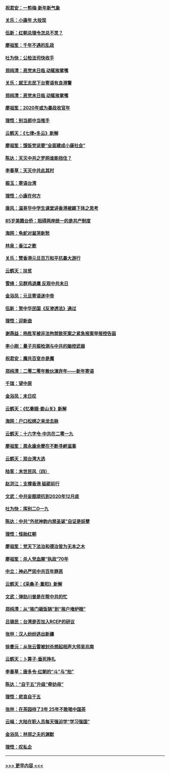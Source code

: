 #### [祝君安：一剪梅‧新年新气象](../pages/nsc993/n11776340.md?t=01081822) 
#### [关乐：小康年 大役现](../pages/nsc993/n11774213.md?t=01081822) 
#### [伍新：红朝总理令怎总不灵？](../pages/nsc993/n11770813.md?t=01081822) 
#### [廖祖笙：千年不遇的乱政](../pages/nsc993/n11770373.md?t=01081822) 
#### [吐为快：公检法司快收手](../pages/nsc993/n11770359.md?t=01081822) 
#### [郑纯清：恶党末日临 动辄挨掌嘴](../pages/nsc993/n11769912.md?t=01081822) 
#### [关乐：就王志民下台寄语有良港警](../pages/nsc993/n11769903.md?t=01081822) 
#### [郑纯清：恶党末日临 动辄挨掌嘴](../pages/nsc993/n11769356.md?t=01081822) 
#### [廖祖笙：2020年或为暴政收官年](../pages/nsc993/n11768216.md?t=01081822) 
#### [理悟：别当郎中当推手](../pages/nsc993/n11768243.md?t=01081822) 
#### [云鹤天：《七律▪冬云》新解](../pages/nsc993/n11768204.md?t=01081822) 
#### [廖祖笙：饿饭党说要“全面建成小康社会”](../pages/nsc993/n11767482.md?t=01081822) 
#### [陈达：天灭中共之罗网谁能挡住？](../pages/nsc993/n11767465.md?t=01081822) 
#### [李春草：天灭中共此其时](../pages/nsc993/n11767452.md?t=01081822) 
#### [振玉：寄语台湾](../pages/nsc993/n11767432.md?t=01081822) 
#### [理悟：小康在何方](../pages/nsc993/n11767394.md?t=01081822) 
#### [唐风：温哥华中学生课堂讲香港被踢下体之思考](../pages/nsc993/n11766848.md?t=01081822) 
#### [85岁美籍台侨：阻碍两岸统一的是共产制度](../pages/nsc993/n11765043.md?t=01081822) 
#### [海网：龟蛇对鼠哭新愁](../pages/nsc993/n11764895.md?t=01081822) 
#### [林泉：香江之歌](../pages/nsc993/n11764415.md?t=01081822) 
#### [关乐：赞香港元旦百万和平抗暴大游行](../pages/nsc993/n11764382.md?t=01081822) 
#### [云鹤天：扶贫](../pages/nsc993/n11764245.md?t=01081822) 
#### [雪绮：见群鸡退鹰  反观中共末日](../pages/nsc993/n11762112.md?t=01081822) 
#### [金浴凤：元旦寄语迷中帝](../pages/nsc993/n11761788.md?t=01081822) 
#### [伍新：贺中华民国《反渗透法》通过](../pages/nsc993/n11761994.md?t=01081822) 
#### [理悟：迎新曲](../pages/nsc993/n11761152.md?t=01081822) 
#### [谢燕益：杨胜军被非法拘禁致死案之紧急报案举报控告函](../pages/nsc993/n11756134.md?t=01081822) 
#### [李小刚：量子共振检测与中共的脑控武器](../pages/nsc993/n11754518.md?t=01081822) 
#### [祝君安：魔共百变亦是魔](../pages/nsc993/n11754469.md?t=01081822) 
#### [郑纯清：二零二零年散伙演弃年——新年寄语](../pages/nsc993/n11754195.md?t=01081822) 
#### [千瑞：望中原](../pages/nsc993/n11754159.md?t=01081822) 
#### [金浴凤：末日叹](../pages/nsc993/n11752359.md?t=01081822) 
#### [云鹤天：《忆秦娥‧娄山关》新解](../pages/nsc993/n11752348.md?t=01081822) 
#### [海网：户口松绑之来龙去脉](../pages/nsc993/n11752328.md?t=01081822) 
#### [云鹤天：十六字令‧中共在二零一九](../pages/nsc993/n11752305.md?t=01081822) 
#### [廖祖笙：周永康余孽在不断寻衅滋事](../pages/nsc993/n11751013.md?t=01081822) 
#### [云鹤天：观台湾大选](../pages/nsc993/n11751007.md?t=01081822) 
#### [陆客：末世民风（四）](../pages/nsc993/n11749203.md?t=01081822) 
#### [赵洪江：支撑香港 砥砺前行](../pages/nsc993/n11748482.md?t=01081822) 
#### [文武：中共妄图顽抗到2020年12月底](../pages/nsc993/n11748446.md?t=01081822) 
#### [吐为快：挥别二O一九](../pages/nsc993/n11748411.md?t=01081822) 
#### [陈达：中共“外扰神韵内禁圣诞”自证是妖孽](../pages/nsc993/n11748226.md?t=01081822) 
#### [理悟：怪胎红朝](../pages/nsc993/n11748206.md?t=01081822) 
#### [廖祖笙：党天下法治和德治皆为无本之木](../pages/nsc993/n11748135.md?t=01081822) 
#### [廖祖笙：杀人党血腥“执政”70年](../pages/nsc993/n11745144.md?t=01081822) 
#### [中立：神必严惩中共百年罪恶](../pages/nsc993/n11744970.md?t=01081822) 
#### [云鹤天：《采桑子‧重阳》新解](../pages/nsc993/n11744948.md?t=01081822) 
#### [文武：弹劾川普是在帮中共的忙](../pages/nsc993/n11744758.md?t=01081822) 
#### [郑纯清：从“挨门砸饭锅”到“挨户堵炉眼”](../pages/nsc993/n11744745.md?t=01081822) 
#### [吕锡民：台湾是否加入RCEP的研议](../pages/nsc993/n11744701.md?t=01081822) 
#### [张林：汉人纷纷逃出新疆](../pages/nsc993/n11743530.md?t=01081822) 
#### [徐曼沅：从张云雷被封杀想起相声大师吴兆南](../pages/nsc993/n11741816.md?t=01081822) 
#### [云鹤天：卜算子‧垂死挣扎](../pages/nsc993/n11739956.md?t=01081822) 
#### [李春草：唐多令‧红朝的“斗”与“拍”](../pages/nsc993/n11739830.md?t=01081822) 
#### [陈达：“自干五”升级“牵妨母”](../pages/nsc993/n11739724.md?t=01081822) 
#### [理悟：悲哀自干五](../pages/nsc993/n11739547.md?t=01081822) 
#### [张林：在茶园待了3年 25年不敢喝中国茶](../pages/nsc993/n11739240.md?t=01081822) 
#### [云端：大陆在职人员每天强迫学“学习强国”](../pages/nsc993/n11738735.md?t=01081822) 
#### [金浴凤：林郑之夫的渊默](../pages/nsc993/n11737735.md?t=01081822) 
#### [理悟：叹私企](../pages/nsc993/n11737715.md?t=01081822) 

----
#### [ >>> 更早内容 <<< ](../indexes/nsc993-earlier.md)
